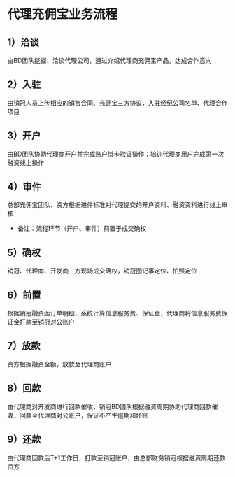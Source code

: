 # 代理充佣宝业务流程

## 1）洽谈

由BD团队挖掘、洽谈代理公司，通过介绍代理商充佣宝产品，达成合作意向

## 2）入驻

由销冠人员上传相应的销售合同、充佣宝三方协议，入驻经纪公司名单、代理合作项目

## 3）开户

由BD团队协助代理商开户并完成账户绑卡验证操作；培训代理商用户完成第一次融资线上操作

## 4）审件

总部充佣宝团队、资方根据进件标准对代理提交的开户资料、融资资料进行线上审核

* 备注：流程环节（开户、审件）前置于成交确权

## 5）确权

销冠、代理商、开发商三方现场成交确权，销冠圈记事定位、拍照定位

## 6）前置

根据销冠融资函订单明细，系统计算信息服务费、保证金，代理商将信息服务费保证金打款至销冠对公账户

## 7）放款

资方根据融资金额，放款至代理商账户

## 8）回款

由代理商对开发商进行回款催收，销冠BD团队根据融资周期协助代理商回款催收，回款至代理商对公账户，保证不产生逾期和坏账

## 9）还款

由代理商回款后T+1工作日，打款至销冠账户，由总部财务销冠根据融资周期还款资方


